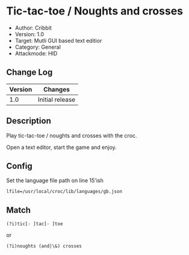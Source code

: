 # Tic-tac-toe / Noughts and crosses
- Author: Cribbit
- Version: 1.0
- Target: Mutli GUI based text editior
- Category: General
- Attackmode: HID

## Change Log
| Version | Changes         |
| ------- | --------------- |
| 1.0     | Initial release |

## Description
Play tic-tac-toe / noughts and crosses with the croc. 

Open a text editor, start the game and enjoy.

## Config
Set the language file path on line 15'ish

`lfile=/usr/local/croc/lib/languages/gb.json`

## Match
`(?i)tic[- ]tac[- ]toe`

or

`(?i)noughts (and|\&) crosses`
